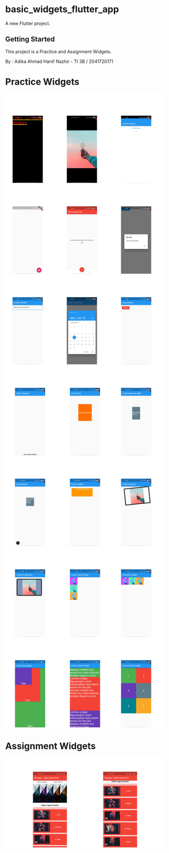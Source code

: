 # basic_widgets_flutter_app

A new Flutter project.

## Getting Started

This project is a Practice and Assignment Widgets.

By : Adika Ahmad Hanif Nazhir - TI 3B / 2041720171

# Practice Widgets

<img src="./images/screenshots/Widget1.png">
<img src="./images/screenshots/Widget2.png">
<img src="./images/screenshots/Widget3.png">
<img src="./images/screenshots/Widget4.png">
<img src="./images/screenshots/Widget5.png">
<img src="./images/screenshots/Widget6.png">
<img src="./images/screenshots/Widget7.png">

# Assignment Widgets

<img src="./images/screenshots/Widget8 - Tugas.png">

